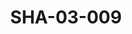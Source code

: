 ---
pid: SHA-03-009
title: SHA-03-009
language: ar
original_label: 
rights: شرحبيل احمد
location_of_original: شرحبيل احمد
photographer_or_studio: 
scanned_from: photograph 10.1 by 15.1
_date: '1995'
location: كافوري، منزل السفير الفرنسي
description: 'شرحبيل احمد علي يعقوب كامل حسين زكية ابو القاسم في حفلة '
additional_notes: 
permission_display: 'yes'
on_server: 'no'
on_website: 'no'
permalink: /photopages/ar/SHA-03-009.html
layout: photo-page
---
